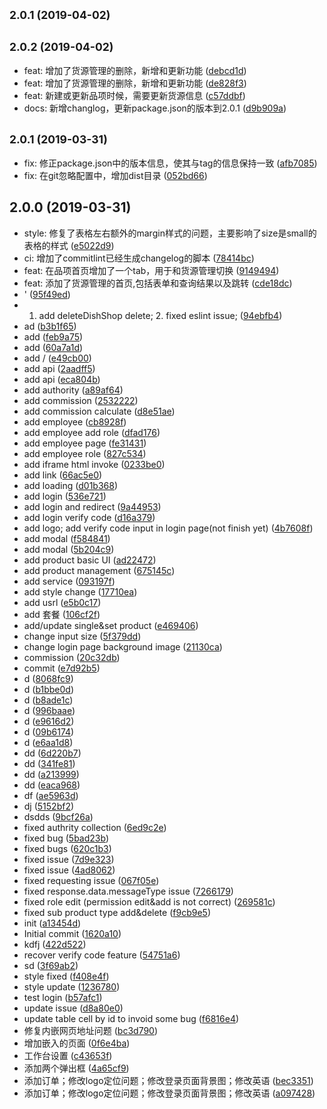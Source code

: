 ## <small>2.0.1 (2019-04-02)</small>




## <small>2.0.2 (2019-04-02)</small>

* feat: 增加了货源管理的删除，新增和更新功能 ([debcd1d](https://github.com/copperdale/meiye/commit/debcd1d))
* feat: 增加了货源管理的删除，新增和更新功能 ([de828f3](https://github.com/copperdale/meiye/commit/de828f3))
* feat: 新建或更新品项时候，需要更新货源信息 ([c57ddbf](https://github.com/copperdale/meiye/commit/c57ddbf))
* docs: 新增changlog，更新package.json的版本到2.0.1 ([d9b909a](https://github.com/copperdale/meiye/commit/d9b909a))



## <small>2.0.1 (2019-03-31)</small>

* fix: 修正package.json中的版本信息，使其与tag的信息保持一致 ([afb7085](https://github.com/copperdale/meiye/commit/afb7085))
* fix: 在git忽略配置中，增加dist目录 ([052bd66](https://github.com/copperdale/meiye/commit/052bd66))



## 2.0.0 (2019-03-31)

* style: 修复了表格左右额外的margin样式的问题，主要影响了size是small的表格的样式 ([e5022d9](https://github.com/copperdale/meiye/commit/e5022d9))
* ci: 增加了commitlint已经生成changelog的脚本 ([78414bc](https://github.com/copperdale/meiye/commit/78414bc))
* feat: 在品项首页增加了一个tab，用于和货源管理切换 ([9149494](https://github.com/copperdale/meiye/commit/9149494))
* feat: 添加了货源管理的首页,包括表单和查询结果以及跳转 ([cde18dc](https://github.com/copperdale/meiye/commit/cde18dc))
* ' ([95f49ed](https://github.com/copperdale/meiye/commit/95f49ed))
* 1. add deleteDishShop delete; 2. fixed eslint issue; ([94ebfb4](https://github.com/copperdale/meiye/commit/94ebfb4))
* ad ([b3b1f65](https://github.com/copperdale/meiye/commit/b3b1f65))
* add ([feb9a75](https://github.com/copperdale/meiye/commit/feb9a75))
* add ([60a7a1d](https://github.com/copperdale/meiye/commit/60a7a1d))
* add / ([e49cb00](https://github.com/copperdale/meiye/commit/e49cb00))
* add api ([2aadff5](https://github.com/copperdale/meiye/commit/2aadff5))
* add api ([eca804b](https://github.com/copperdale/meiye/commit/eca804b))
* add authority ([a89af64](https://github.com/copperdale/meiye/commit/a89af64))
* add commission ([2532222](https://github.com/copperdale/meiye/commit/2532222))
* add commission calculate ([d8e51ae](https://github.com/copperdale/meiye/commit/d8e51ae))
* add employee ([cb8928f](https://github.com/copperdale/meiye/commit/cb8928f))
* add employee add role ([dfad176](https://github.com/copperdale/meiye/commit/dfad176))
* add employee page ([fe31431](https://github.com/copperdale/meiye/commit/fe31431))
* add employee role ([827c534](https://github.com/copperdale/meiye/commit/827c534))
* add iframe html invoke ([0233be0](https://github.com/copperdale/meiye/commit/0233be0))
* add link ([66ac5e0](https://github.com/copperdale/meiye/commit/66ac5e0))
* add loading ([d01b368](https://github.com/copperdale/meiye/commit/d01b368))
* add login ([536e721](https://github.com/copperdale/meiye/commit/536e721))
* add login and redirect ([9a44953](https://github.com/copperdale/meiye/commit/9a44953))
* add login verify code ([d16a379](https://github.com/copperdale/meiye/commit/d16a379))
* add logo; add verify code input in login page(not finish yet) ([4b7608f](https://github.com/copperdale/meiye/commit/4b7608f))
* add modal ([f584841](https://github.com/copperdale/meiye/commit/f584841))
* add modal ([5b204c9](https://github.com/copperdale/meiye/commit/5b204c9))
* add product basic UI ([ad22472](https://github.com/copperdale/meiye/commit/ad22472))
* add product management ([675145c](https://github.com/copperdale/meiye/commit/675145c))
* add service ([093197f](https://github.com/copperdale/meiye/commit/093197f))
* add style change ([17710ea](https://github.com/copperdale/meiye/commit/17710ea))
* add usrl ([e5b0c17](https://github.com/copperdale/meiye/commit/e5b0c17))
* add 套餐 ([106cf2f](https://github.com/copperdale/meiye/commit/106cf2f))
* add/update single&set product ([e469406](https://github.com/copperdale/meiye/commit/e469406))
* change input size ([5f379dd](https://github.com/copperdale/meiye/commit/5f379dd))
* change login page background image ([21130ca](https://github.com/copperdale/meiye/commit/21130ca))
* commission ([20c32db](https://github.com/copperdale/meiye/commit/20c32db))
* commit ([e7d92b5](https://github.com/copperdale/meiye/commit/e7d92b5))
* d ([8068fc9](https://github.com/copperdale/meiye/commit/8068fc9))
* d ([b1bbe0d](https://github.com/copperdale/meiye/commit/b1bbe0d))
* d ([b8ade1c](https://github.com/copperdale/meiye/commit/b8ade1c))
* d ([996baae](https://github.com/copperdale/meiye/commit/996baae))
* d ([e9616d2](https://github.com/copperdale/meiye/commit/e9616d2))
* d ([09b6174](https://github.com/copperdale/meiye/commit/09b6174))
* d ([e6aa1d8](https://github.com/copperdale/meiye/commit/e6aa1d8))
* dd ([6d220b7](https://github.com/copperdale/meiye/commit/6d220b7))
* dd ([341fe81](https://github.com/copperdale/meiye/commit/341fe81))
* dd ([a213999](https://github.com/copperdale/meiye/commit/a213999))
* dd ([eaca968](https://github.com/copperdale/meiye/commit/eaca968))
* df ([ae5963d](https://github.com/copperdale/meiye/commit/ae5963d))
* dj ([5152bf2](https://github.com/copperdale/meiye/commit/5152bf2))
* dsdds ([9bcf26a](https://github.com/copperdale/meiye/commit/9bcf26a))
* fixed authrity collection ([6ed9c2e](https://github.com/copperdale/meiye/commit/6ed9c2e))
* fixed bug ([5bad23b](https://github.com/copperdale/meiye/commit/5bad23b))
* fixed bugs ([620c1b3](https://github.com/copperdale/meiye/commit/620c1b3))
* fixed issue ([7d9e323](https://github.com/copperdale/meiye/commit/7d9e323))
* fixed issue ([4ad8062](https://github.com/copperdale/meiye/commit/4ad8062))
* fixed requesting issue ([067f05e](https://github.com/copperdale/meiye/commit/067f05e))
* fixed response.data.messageType issue ([7266179](https://github.com/copperdale/meiye/commit/7266179))
* fixed role edit (permission edit&add is not correct) ([269581c](https://github.com/copperdale/meiye/commit/269581c))
* fixed sub product type add&delete ([f9cb9e5](https://github.com/copperdale/meiye/commit/f9cb9e5))
* init ([a13454d](https://github.com/copperdale/meiye/commit/a13454d))
* Initial commit ([1620a10](https://github.com/copperdale/meiye/commit/1620a10))
* kdfj ([422d522](https://github.com/copperdale/meiye/commit/422d522))
* recover verify code feature ([54751a6](https://github.com/copperdale/meiye/commit/54751a6))
* sd ([3f69ab2](https://github.com/copperdale/meiye/commit/3f69ab2))
* style fixed ([f408e4f](https://github.com/copperdale/meiye/commit/f408e4f))
* style update ([1236780](https://github.com/copperdale/meiye/commit/1236780))
* test login ([b57afc1](https://github.com/copperdale/meiye/commit/b57afc1))
* update issue ([d8a80e0](https://github.com/copperdale/meiye/commit/d8a80e0))
* update table cell by id to invoid some bug ([f6816e4](https://github.com/copperdale/meiye/commit/f6816e4))
* 修复内嵌网页地址问题 ([bc3d790](https://github.com/copperdale/meiye/commit/bc3d790))
* 增加嵌入的页面 ([0f6e4ba](https://github.com/copperdale/meiye/commit/0f6e4ba))
* 工作台设置 ([c43653f](https://github.com/copperdale/meiye/commit/c43653f))
* 添加两个弹出框 ([4a65cf9](https://github.com/copperdale/meiye/commit/4a65cf9))
* 添加订单；修改logo定位问题；修改登录页面背景图；修改英语 ([bec3351](https://github.com/copperdale/meiye/commit/bec3351))
* 添加订单；修改logo定位问题；修改登录页面背景图；修改英语 ([a097428](https://github.com/copperdale/meiye/commit/a097428))



